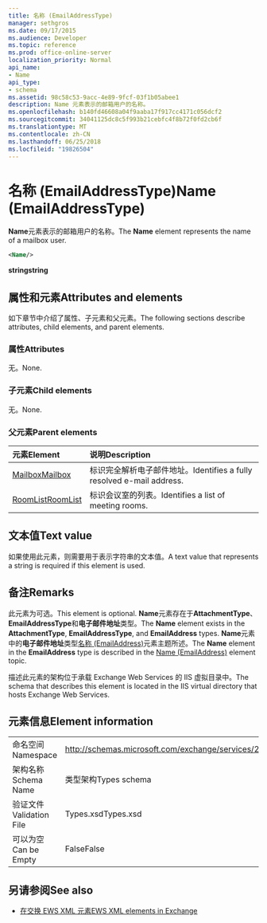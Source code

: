 ```yaml
---
title: 名称 (EmailAddressType)
manager: sethgros
ms.date: 09/17/2015
ms.audience: Developer
ms.topic: reference
ms.prod: office-online-server
localization_priority: Normal
api_name:
- Name
api_type:
- schema
ms.assetid: 98c58c53-9acc-4e89-9fcf-03f1b05abee1
description: Name 元素表示的邮箱用户的名称。
ms.openlocfilehash: b140fd46608a04f9aaba17f917cc4171c056dcf2
ms.sourcegitcommit: 34041125dc8c5f993b21cebfc4f8b72f0fd2cb6f
ms.translationtype: MT
ms.contentlocale: zh-CN
ms.lasthandoff: 06/25/2018
ms.locfileid: "19826504"
---
```

# <a name="name-emailaddresstype"></a><span data-ttu-id="32b81-103">名称 (EmailAddressType)</span><span class="sxs-lookup"><span data-stu-id="32b81-103">Name (EmailAddressType)</span></span>

<span data-ttu-id="32b81-104">**Name**元素表示的邮箱用户的名称。</span><span class="sxs-lookup"><span data-stu-id="32b81-104">The **Name** element represents the name of a mailbox user.</span></span> 
  
```xml
<Name/>
```

<span data-ttu-id="32b81-105">**string**</span><span class="sxs-lookup"><span data-stu-id="32b81-105">**string**</span></span>

## <a name="attributes-and-elements"></a><span data-ttu-id="32b81-106">属性和元素</span><span class="sxs-lookup"><span data-stu-id="32b81-106">Attributes and elements</span></span>

<span data-ttu-id="32b81-107">如下章节中介绍了属性、子元素和父元素。</span><span class="sxs-lookup"><span data-stu-id="32b81-107">The following sections describe attributes, child elements, and parent elements.</span></span>
  
### <a name="attributes"></a><span data-ttu-id="32b81-108">属性</span><span class="sxs-lookup"><span data-stu-id="32b81-108">Attributes</span></span>

<span data-ttu-id="32b81-109">无。</span><span class="sxs-lookup"><span data-stu-id="32b81-109">None.</span></span>
  
### <a name="child-elements"></a><span data-ttu-id="32b81-110">子元素</span><span class="sxs-lookup"><span data-stu-id="32b81-110">Child elements</span></span>

<span data-ttu-id="32b81-111">无。</span><span class="sxs-lookup"><span data-stu-id="32b81-111">None.</span></span>
  
### <a name="parent-elements"></a><span data-ttu-id="32b81-112">父元素</span><span class="sxs-lookup"><span data-stu-id="32b81-112">Parent elements</span></span>

|<span data-ttu-id="32b81-113">**元素**</span><span class="sxs-lookup"><span data-stu-id="32b81-113">**Element**</span></span>|<span data-ttu-id="32b81-114">**说明**</span><span class="sxs-lookup"><span data-stu-id="32b81-114">**Description**</span></span>|
|:-----|:-----|
|[<span data-ttu-id="32b81-115">Mailbox</span><span class="sxs-lookup"><span data-stu-id="32b81-115">Mailbox</span></span>](mailbox.md) <br/> |<span data-ttu-id="32b81-116">标识完全解析电子邮件地址。</span><span class="sxs-lookup"><span data-stu-id="32b81-116">Identifies a fully resolved e-mail address.</span></span>  <br/> |
|[<span data-ttu-id="32b81-117">RoomList</span><span class="sxs-lookup"><span data-stu-id="32b81-117">RoomList</span></span>](roomlist.md) <br/> |<span data-ttu-id="32b81-118">标识会议室的列表。</span><span class="sxs-lookup"><span data-stu-id="32b81-118">Identifies a list of meeting rooms.</span></span>  <br/> |
   
## <a name="text-value"></a><span data-ttu-id="32b81-119">文本值</span><span class="sxs-lookup"><span data-stu-id="32b81-119">Text value</span></span>

<span data-ttu-id="32b81-120">如果使用此元素，则需要用于表示字符串的文本值。</span><span class="sxs-lookup"><span data-stu-id="32b81-120">A text value that represents a string is required if this element is used.</span></span>
  
## <a name="remarks"></a><span data-ttu-id="32b81-121">备注</span><span class="sxs-lookup"><span data-stu-id="32b81-121">Remarks</span></span>

<span data-ttu-id="32b81-122">此元素为可选。</span><span class="sxs-lookup"><span data-stu-id="32b81-122">This element is optional.</span></span> <span data-ttu-id="32b81-123">**Name**元素存在于**AttachmentType**、 **EmailAddressType**和**电子邮件地址**类型。</span><span class="sxs-lookup"><span data-stu-id="32b81-123">The **Name** element exists in the **AttachmentType**, **EmailAddressType**, and **EmailAddress** types.</span></span> <span data-ttu-id="32b81-124">**Name**元素中的**电子邮件地址**类型[名称 (EmailAddress)](name-emailaddress.md)元素主题所述。</span><span class="sxs-lookup"><span data-stu-id="32b81-124">The **Name** element in the **EmailAddress** type is described in the [Name (EmailAddress)](name-emailaddress.md) element topic.</span></span> 
  
<span data-ttu-id="32b81-125">描述此元素的架构位于承载 Exchange Web Services 的 IIS 虚拟目录中。</span><span class="sxs-lookup"><span data-stu-id="32b81-125">The schema that describes this element is located in the IIS virtual directory that hosts Exchange Web Services.</span></span>
  
## <a name="element-information"></a><span data-ttu-id="32b81-126">元素信息</span><span class="sxs-lookup"><span data-stu-id="32b81-126">Element information</span></span>

|||
|:-----|:-----|
|<span data-ttu-id="32b81-127">命名空间</span><span class="sxs-lookup"><span data-stu-id="32b81-127">Namespace</span></span>  <br/> |http://schemas.microsoft.com/exchange/services/2006/types  <br/> |
|<span data-ttu-id="32b81-128">架构名称</span><span class="sxs-lookup"><span data-stu-id="32b81-128">Schema Name</span></span>  <br/> |<span data-ttu-id="32b81-129">类型架构</span><span class="sxs-lookup"><span data-stu-id="32b81-129">Types schema</span></span>  <br/> |
|<span data-ttu-id="32b81-130">验证文件</span><span class="sxs-lookup"><span data-stu-id="32b81-130">Validation File</span></span>  <br/> |<span data-ttu-id="32b81-131">Types.xsd</span><span class="sxs-lookup"><span data-stu-id="32b81-131">Types.xsd</span></span>  <br/> |
|<span data-ttu-id="32b81-132">可以为空</span><span class="sxs-lookup"><span data-stu-id="32b81-132">Can be Empty</span></span>  <br/> |<span data-ttu-id="32b81-133">False</span><span class="sxs-lookup"><span data-stu-id="32b81-133">False</span></span>  <br/> |
   
## <a name="see-also"></a><span data-ttu-id="32b81-134">另请参阅</span><span class="sxs-lookup"><span data-stu-id="32b81-134">See also</span></span>

- [<span data-ttu-id="32b81-135">在交换 EWS XML 元素</span><span class="sxs-lookup"><span data-stu-id="32b81-135">EWS XML elements in Exchange</span></span>](ews-xml-elements-in-exchange.md)

